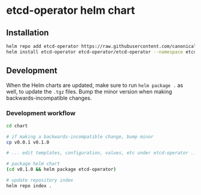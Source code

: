 # etcd-operator helm chart

## Installation

```bash
helm repo add etcd-operator https://raw.githubusercontent.com/canonical/etcd-operator/master/chart
helm install etcd-operator etcd-operator/etcd-operator --namespace etcd --version 0.0.1
```

## Development

When the Helm charts are updated, make sure to run `helm package .` as well, to update the `.tgz` files. Bump the minor version when making backwards-incompatible changes.

### Development workflow

```bash
cd chart

# if making a backwards-incompatible change, bump minor
cp v0.0.1 v0.1.0

# ... edit templates, configuration, values, etc under etcd-operator ...

# package helm chart
(cd v0.1.0 && helm package etcd-operator)

# update repository index
helm repo index .
```
